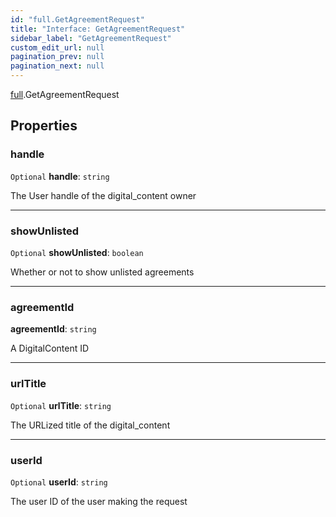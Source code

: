 ```yaml
---
id: "full.GetAgreementRequest"
title: "Interface: GetAgreementRequest"
sidebar_label: "GetAgreementRequest"
custom_edit_url: null
pagination_prev: null
pagination_next: null
---
```


[full](../namespaces/full.md).GetAgreementRequest

## Properties

### handle

 `Optional` **handle**: `string`

The User handle of the digital_content owner

___

### showUnlisted

 `Optional` **showUnlisted**: `boolean`

Whether or not to show unlisted agreements

___

### agreementId

 **agreementId**: `string`

A DigitalContent ID

___

### urlTitle

 `Optional` **urlTitle**: `string`

The URLized title of the digital_content

___

### userId

 `Optional` **userId**: `string`

The user ID of the user making the request
